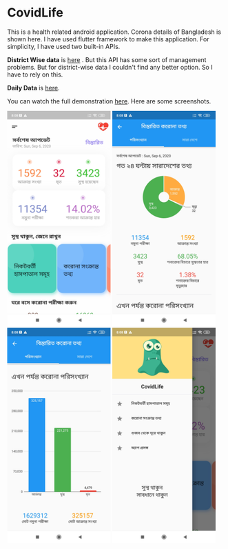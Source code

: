 # CovidLife

This is a health related android application. Corona details of Bangladesh is shown here. I have used flutter framework to make this application. For simplicity, I have used two built-in APIs.

**District Wise data** is [here](https://github.com/ahmedsadman/covid19-bd) . But this API has some sort of management problems. But for district-wise data I couldn't find any better option. So I have to rely on this.

**Daily Data** is [here]( https://corona.lmao.ninja/).

You can watch the full demonstration [here](https://www.youtube.com/watch?v=VZ-Z4yYOF24&feature=youtu.be). Here are some screenshots.

<img src="Screenshot/ss1.jpg" height =500>
<img src="Screenshot/ss3.jpg" height =500>
<img src="Screenshot/ss4.jpg" height =500>
<img src="Screenshot/ss5.jpg" height =500>
